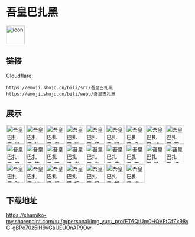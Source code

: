 # 吾皇巴扎黑
<img src="https://emoji.shojo.cn/bili/src/吾皇巴扎黑/icon.png" width="50" height="50" alt="icon">

## 链接
Cloudflare:
```
https://emoji.shojo.cn/bili/src/吾皇巴扎黑
https://emoji.shojo.cn/bili/webp/吾皇巴扎黑
```
## 展示
<img src="https://emoji.shojo.cn/bili/src/吾皇巴扎黑/吾皇巴扎黑-学习.png" width="50" height="50" alt="吾皇巴扎黑-学习">
<img src="https://emoji.shojo.cn/bili/src/吾皇巴扎黑/吾皇巴扎黑-失落.png" width="50" height="50" alt="吾皇巴扎黑-失落">
<img src="https://emoji.shojo.cn/bili/src/吾皇巴扎黑/吾皇巴扎黑-傲娇.png" width="50" height="50" alt="吾皇巴扎黑-傲娇">
<img src="https://emoji.shojo.cn/bili/src/吾皇巴扎黑/吾皇巴扎黑-谁说我.png" width="50" height="50" alt="吾皇巴扎黑-谁说我">
<img src="https://emoji.shojo.cn/bili/src/吾皇巴扎黑/吾皇巴扎黑-打动我了.png" width="50" height="50" alt="吾皇巴扎黑-打动我了">
<img src="https://emoji.shojo.cn/bili/src/吾皇巴扎黑/吾皇巴扎黑-疑惑.png" width="50" height="50" alt="吾皇巴扎黑-疑惑">
<img src="https://emoji.shojo.cn/bili/src/吾皇巴扎黑/吾皇巴扎黑-八卦.png" width="50" height="50" alt="吾皇巴扎黑-八卦">
<img src="https://emoji.shojo.cn/bili/src/吾皇巴扎黑/吾皇巴扎黑-加油.png" width="50" height="50" alt="吾皇巴扎黑-加油">
<img src="https://emoji.shojo.cn/bili/src/吾皇巴扎黑/吾皇巴扎黑-观望.png" width="50" height="50" alt="吾皇巴扎黑-观望">
<img src="https://emoji.shojo.cn/bili/src/吾皇巴扎黑/吾皇巴扎黑-服了.png" width="50" height="50" alt="吾皇巴扎黑-服了">
<img src="https://emoji.shojo.cn/bili/src/吾皇巴扎黑/吾皇巴扎黑-等消息.png" width="50" height="50" alt="吾皇巴扎黑-等消息">
<img src="https://emoji.shojo.cn/bili/src/吾皇巴扎黑/吾皇巴扎黑-不三不四.png" width="50" height="50" alt="吾皇巴扎黑-不三不四">
<img src="https://emoji.shojo.cn/bili/src/吾皇巴扎黑/吾皇巴扎黑-老天爷.png" width="50" height="50" alt="吾皇巴扎黑-老天爷">
<img src="https://emoji.shojo.cn/bili/src/吾皇巴扎黑/吾皇巴扎黑-在吗.png" width="50" height="50" alt="吾皇巴扎黑-在吗">
<img src="https://emoji.shojo.cn/bili/src/吾皇巴扎黑/吾皇巴扎黑-疲惫.png" width="50" height="50" alt="吾皇巴扎黑-疲惫">
<img src="https://emoji.shojo.cn/bili/src/吾皇巴扎黑/吾皇巴扎黑-震惊.png" width="50" height="50" alt="吾皇巴扎黑-震惊">
<img src="https://emoji.shojo.cn/bili/src/吾皇巴扎黑/吾皇巴扎黑-晚安.png" width="50" height="50" alt="吾皇巴扎黑-晚安">
<img src="https://emoji.shojo.cn/bili/src/吾皇巴扎黑/吾皇巴扎黑-打脸.png" width="50" height="50" alt="吾皇巴扎黑-打脸">
<img src="https://emoji.shojo.cn/bili/src/吾皇巴扎黑/吾皇巴扎黑-别烦我.png" width="50" height="50" alt="吾皇巴扎黑-别烦我">
<img src="https://emoji.shojo.cn/bili/src/吾皇巴扎黑/吾皇巴扎黑-出去.png" width="50" height="50" alt="吾皇巴扎黑-出去">
<img src="https://emoji.shojo.cn/bili/src/吾皇巴扎黑/吾皇巴扎黑-报答.png" width="50" height="50" alt="吾皇巴扎黑-报答">
<img src="https://emoji.shojo.cn/bili/src/吾皇巴扎黑/吾皇巴扎黑-哼.png" width="50" height="50" alt="吾皇巴扎黑-哼">
<img src="https://emoji.shojo.cn/bili/src/吾皇巴扎黑/吾皇巴扎黑-记仇.png" width="50" height="50" alt="吾皇巴扎黑-记仇">
<img src="https://emoji.shojo.cn/bili/src/吾皇巴扎黑/吾皇巴扎黑-郁闷.png" width="50" height="50" alt="吾皇巴扎黑-郁闷">
<img src="https://emoji.shojo.cn/bili/src/吾皇巴扎黑/吾皇巴扎黑-挑衅.png" width="50" height="50" alt="吾皇巴扎黑-挑衅">

## 下载地址

https://shamiko-my.sharepoint.com/:u:/g/personal/img_yuru_pro/ET6QtUm0HQVFtGfZx98vG-gBPe70z5iH9vGaUEUOnAP9Ow